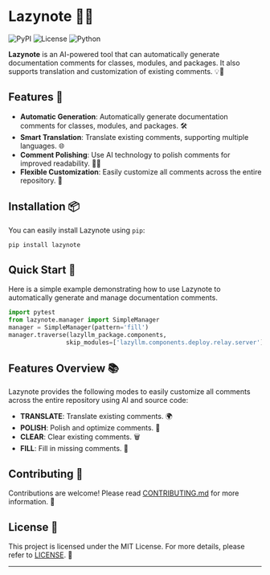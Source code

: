 # Lazynote 🚀✨

![PyPI](https://img.shields.io/pypi/v/lazynote)
![License](https://img.shields.io/pypi/l/lazynote)
![Python](https://img.shields.io/pypi/pyversions/lazynote)

**Lazynote** is an AI-powered tool that can automatically generate documentation comments for classes, modules, and packages. It also supports translation and customization of existing comments. 💡📝

## Features 🌟

- **Automatic Generation**: Automatically generate documentation comments for classes, modules, and packages. 🛠️
- **Smart Translation**: Translate existing comments, supporting multiple languages. 🌐
- **Comment Polishing**: Use AI technology to polish comments for improved readability. 📖✨
- **Flexible Customization**: Easily customize all comments across the entire repository. 🔧

## Installation 📦

You can easily install Lazynote using `pip`:

```sh
pip install lazynote
```

## Quick Start 🚀

Here is a simple example demonstrating how to use Lazynote to automatically generate and manage documentation comments.

```python
import pytest
from lazynote.manager import SimpleManager
manager = SimpleManager(pattern='fill')
manager.traverse(lazyllm_package.components, 
                skip_modules=['lazyllm.components.deploy.relay.server'])
```

## Features Overview 📚

Lazynote provides the following modes to easily customize all comments across the entire repository using AI and source code:

- **TRANSLATE**: Translate existing comments. 🌍
- **POLISH**: Polish and optimize comments. 💅
- **CLEAR**: Clear existing comments. 🗑️
- **FILL**: Fill in missing comments. 📝

## Contributing 🌟

Contributions are welcome! Please read [CONTRIBUTING.md](CONTRIBUTING.md) for more information. 💖

## License 📄

This project is licensed under the MIT License. For more details, please refer to [LICENSE](LICENSE). 📝

---
